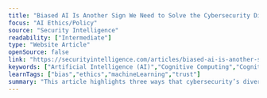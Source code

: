 ```yaml
---
title: "Biased AI Is Another Sign We Need to Solve the Cybersecurity Diversity Problem"
focus: "AI Ethics/Policy"
source: "Security Intelligence"
readability: ["Intermediate"]
type: "Website Article"
openSource: false
link: "https://securityintelligence.com/articles/biased-ai-is-another-sign-we-need-to-solve-the-cybersecurity-diversity-problem/"
keywords: ["Artificial Intelligence (AI)","Cognitive Computing","Cognitive Security","Cyber Risk","Cybersecurity Jobs","Human Factor","Human Psychology","Machine Learning","Risk","Security Professionals"," women leaders"]
learnTags: ["bias","ethics","machineLearning","trust"]
summary: "This article highlights three ways that cybersecurity’s diversity problem is linked to biased AI. Cognitive diversity can contribute to the production of fair algorithms, help curate balanced training data and enable the supervision of secure AI. "
---
```

